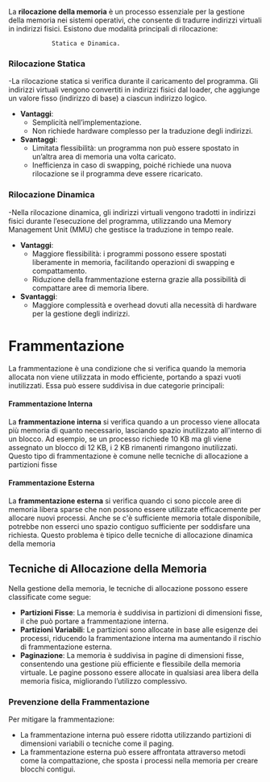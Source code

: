 La **rilocazione della memoria** è un processo essenziale per la gestione della memoria nei sistemi operativi, che consente di tradurre indirizzi virtuali in indirizzi fisici. Esistono due modalità principali di rilocazione: 

				Statica e Dinamica.

### Rilocazione Statica

-La rilocazione statica si verifica durante il caricamento del programma. Gli indirizzi virtuali vengono convertiti in indirizzi fisici dal loader, che aggiunge un valore fisso (indirizzo di base) a ciascun indirizzo logico.
- **Vantaggi**:
  - Semplicità nell’implementazione.
  - Non richiede hardware complesso per la traduzione degli indirizzi.
- **Svantaggi**:
  - Limitata flessibilità: un programma non può essere spostato in un’altra area di memoria una volta caricato.
  - Inefficienza in caso di swapping, poiché richiede una nuova rilocazione se il programma deve essere ricaricato.

### Rilocazione Dinamica

-Nella rilocazione dinamica, gli indirizzi virtuali vengono tradotti in indirizzi fisici durante l’esecuzione del programma, utilizzando una Memory Management Unit (MMU) che gestisce la traduzione in tempo reale.
- **Vantaggi**:
  - Maggiore flessibilità: i programmi possono essere spostati liberamente in memoria, facilitando operazioni di swapping e compattamento.
  - Riduzione della frammentazione esterna grazie alla possibilità di compattare aree di memoria libere.
- **Svantaggi**:
  - Maggiore complessità e overhead dovuti alla necessità di hardware per la gestione degli indirizzi.

# Frammentazione

La frammentazione è una condizione che si verifica quando la memoria allocata non viene utilizzata in modo efficiente, portando a spazi vuoti inutilizzati. Essa può essere suddivisa in due categorie principali:

#### Frammentazione Interna

La **frammentazione interna** si verifica quando a un processo viene allocata più memoria di quanto necessario, lasciando spazio inutilizzato all'interno di un blocco. Ad esempio, se un processo richiede 10 KB ma gli viene assegnato un blocco di 12 KB, i 2 KB rimanenti rimangono inutilizzati. Questo tipo di frammentazione è comune nelle tecniche di allocazione a partizioni fisse

#### Frammentazione Esterna

La **frammentazione esterna** si verifica quando ci sono piccole aree di memoria libera sparse che non possono essere utilizzate efficacemente per allocare nuovi processi. Anche se c'è sufficiente memoria totale disponibile, potrebbe non esserci uno spazio contiguo sufficiente per soddisfare una richiesta. Questo problema è tipico delle tecniche di allocazione dinamica della memoria

## Tecniche di Allocazione della Memoria

Nella gestione della memoria, le tecniche di allocazione possono essere classificate come segue:

- **Partizioni Fisse**: La memoria è suddivisa in partizioni di dimensioni fisse, il che può portare a frammentazione interna.
- **Partizioni Variabili**: Le partizioni sono allocate in base alle esigenze dei processi, riducendo la frammentazione interna ma aumentando il rischio di frammentazione esterna.
- **Paginazione**: La memoria è suddivisa in pagine di dimensioni fisse, consentendo una gestione più efficiente e flessibile della memoria virtuale. Le pagine possono essere allocate in qualsiasi area libera della memoria fisica, migliorando l’utilizzo complessivo.

### Prevenzione della Frammentazione

Per mitigare la frammentazione:

- La frammentazione interna può essere ridotta utilizzando partizioni di dimensioni variabili o tecniche come il paging.
- La frammentazione esterna può essere affrontata attraverso metodi come la compattazione, che sposta i processi nella memoria per creare blocchi contigui.